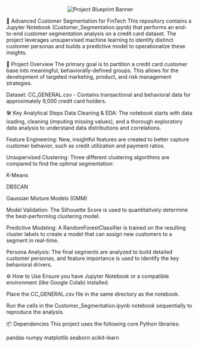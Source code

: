 <div align="center">
<img src="http://googleusercontent.com/file_content/4" alt="Project Blueprint Banner">
</div>

🚀 Advanced Customer Segmentation for FinTech
This repository contains a Jupyter Notebook (Customer_Segmentation.ipynb) that performs an end-to-end customer segmentation analysis on a credit card dataset. The project leverages unsupervised machine learning to identify distinct customer personas and builds a predictive model to operationalize these insights.

📝 Project Overview
The primary goal is to partition a credit card customer base into meaningful, behaviorally-defined groups. This allows for the development of targeted marketing, product, and risk management strategies.

Dataset: CC_GENERAL.csv - Contains transactional and behavioral data for approximately 9,000 credit card holders.

🛠️ Key Analytical Steps
Data Cleaning & EDA: The notebook starts with data loading, cleaning (imputing missing values), and a thorough exploratory data analysis to understand data distributions and correlations.

Feature Engineering: New, insightful features are created to better capture customer behavior, such as credit utilization and payment ratios.

Unsupervised Clustering: Three different clustering algorithms are compared to find the optimal segmentation:

K-Means

DBSCAN

Gaussian Mixture Models (GMM)

Model Validation: The Silhouette Score is used to quantitatively determine the best-performing clustering model.

Predictive Modeling: A RandomForestClassifier is trained on the resulting cluster labels to create a model that can assign new customers to a segment in real-time.

Persona Analysis: The final segments are analyzed to build detailed customer personas, and feature importance is used to identify the key behavioral drivers.

⚙️ How to Use
Ensure you have Jupyter Notebook or a compatible environment (like Google Colab) installed.

Place the CC_GENERAL.csv file in the same directory as the notebook.

Run the cells in the Customer_Segmentation.ipynb notebook sequentially to reproduce the analysis.

📦 Dependencies
This project uses the following core Python libraries:

pandas
numpy
matplotlib
seaborn
scikit-learn
